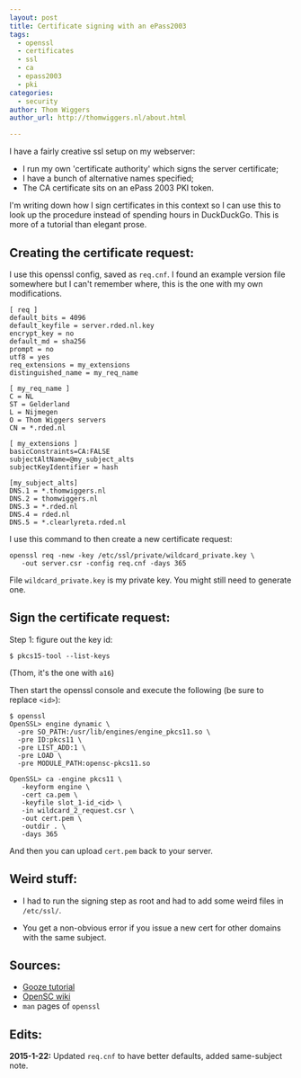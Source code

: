 ```yaml
---
layout: post
title: Certificate signing with an ePass2003
tags:
  - openssl
  - certificates
  - ssl
  - ca
  - epass2003
  - pki
categories:
  - security
author: Thom Wiggers
author_url: http://thomwiggers.nl/about.html

---
```


I have a fairly creative ssl setup on my webserver:

* I run my own 'certificate authority' which signs the server certificate;
* I have a bunch of alternative names specified;
* The CA certificate sits on an ePass 2003 PKI token.

I'm writing down how I sign certificates in this context so I can use this to
look up the procedure instead of spending hours in DuckDuckGo. This is more of
a tutorial than elegant prose.

<!--more-->

Creating the certificate request:
---------------------------------

I use this openssl config, saved as `req.cnf`. I found an example version file
somewhere but I can't remember where, this is the one with my own modifications.

```
[ req ]
default_bits = 4096
default_keyfile = server.rded.nl.key
encrypt_key = no
default_md = sha256
prompt = no
utf8 = yes
req_extensions = my_extensions
distinguished_name = my_req_name

[ my_req_name ]
C = NL
ST = Gelderland
L = Nijmegen
O = Thom Wiggers servers
CN = *.rded.nl

[ my_extensions ]
basicConstraints=CA:FALSE
subjectAltName=@my_subject_alts
subjectKeyIdentifier = hash

[my_subject_alts]
DNS.1 = *.thomwiggers.nl
DNS.2 = thomwiggers.nl
DNS.3 = *.rded.nl
DNS.4 = rded.nl
DNS.5 = *.clearlyreta.rded.nl
```

I use this command to then create a new certificate request:

```
openssl req -new -key /etc/ssl/private/wildcard_private.key \
   -out server.csr -config req.cnf -days 365
```

File `wildcard_private.key` is my private key. You might still need to generate
one.

Sign the certificate request:
---------

Step 1: figure out the key id:

```
$ pkcs15-tool --list-keys
```
(Thom, it's the one with `a16`)


Then start the openssl console and execute the following (be sure to replace
`<id>`):

```
$ openssl
OpenSSL> engine dynamic \
  -pre SO_PATH:/usr/lib/engines/engine_pkcs11.so \
  -pre ID:pkcs11 \
  -pre LIST_ADD:1 \
  -pre LOAD \
  -pre MODULE_PATH:opensc-pkcs11.so

OpenSSL> ca -engine pkcs11 \
   -keyform engine \
   -cert ca.pem \
   -keyfile slot_1-id_<id> \
   -in wildcard_2_request.csr \
   -out cert.pem \
   -outdir . \
   -days 365
```

And then you can upload `cert.pem` back to your server.

Weird stuff:
------------

* I had to run the signing step as root and had to add some weird files in
  `/etc/ssl/`.

* You get a non-obvious error if you issue a new cert for other domains with
  the same subject.

Sources:
--------

* [Gooze tutorial](http://www.gooze.eu/howto/smartcard-quickstarter-guide/scenario-3-creating-a-self-signed-certificate-using-embedded)
* [OpenSC wiki](https://github.com/OpenSC/OpenSC/wiki/Engine-pkcs11-quickstart)
* `man` pages of `openssl`

Edits:
------

**2015-1-22:** Updated `req.cnf` to have better defaults, added same-subject note.
